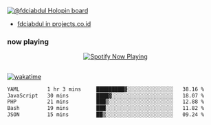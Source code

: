 [![@fdciabdul Holopin board](https://holopin.io/api/user/board?user=fdciabdul)](https://holopin.io/@fdciabdul)

- [fdciabdul in projects.co.id](https://projects.co.id/public/browse_users/view/496e26/fdciabdul)

### now playing 

<p align="center">
  <a href="https://open.spotify.com/user/31ljmyymhthokwewwcd6dsdmvprm" target="_blank"><img src="https://novatorem-psi-rosy.vercel.app/api/spotify" alt="Spotify Now Playing"/></a>
</p>

##

[![wakatime](https://wakatime.com/badge/user/87646243-158a-4241-a3cb-668e1fa2dbb8.svg)](https://wakatime.com/@87646243-158a-4241-a3cb-668e1fa2dbb8)
<!--START_SECTION:waka-->

```txt
YAML         1 hr 3 mins     █████████▓░░░░░░░░░░░░░░░   38.16 %
JavaScript   30 mins         ████▓░░░░░░░░░░░░░░░░░░░░   18.07 %
PHP          21 mins         ███▒░░░░░░░░░░░░░░░░░░░░░   12.88 %
Bash         19 mins         ███░░░░░░░░░░░░░░░░░░░░░░   11.82 %
JSON         15 mins         ██▒░░░░░░░░░░░░░░░░░░░░░░   09.24 %
```

<!--END_SECTION:waka-->
